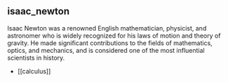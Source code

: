 ## isaac_newton
Isaac Newton was a renowned English mathematician, physicist, and astronomer who is widely recognized for his laws of motion and theory of gravity. He made significant contributions to the fields of mathematics, optics, and mechanics, and is considered one of the most influential scientists in history.


- [[calculus]]